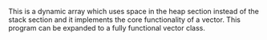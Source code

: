 This is a dynamic array which uses space in the heap section instead of the stack section and it implements the core functionality of a vector.
This program can be expanded to a fully functional vector class.

